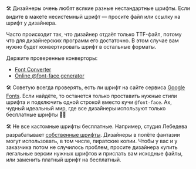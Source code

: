 🛠 Дизайнеры очень любят всякие разные нестандартные шрифты. Если видите в макете несистемный шрифт — просите файл или ссылку на шрифт у дизайнера.

Часто происходит так, что дизайнер отдаёт только TTF-файл, потому что для дизайнерских программ его достаточно. В этом случае вам нужно будет конвертировать шрифт в остальные форматы.

Держите проверенные конверторы:

- [Font Converter](https://www.font-converter.net/)
- [Online @font-face generator](https://transfonter.org/)

🛠 Советую всегда проверять, есть ли шрифт на сайте сервиса [Google Fonts](https://fonts.google.com/). Если найдёте, то останется только проставить нужные стили шрифта и подключить одной строкой вместо кучи `@font-face`. Ах, чудный идеальный мир, где все дизайнеры используют только бесплатные шрифты 🧚‍♀️

🛠 Не все кастомные шрифты бесплатные. Например, студия Лебедева разрабатывает [собственные шрифты](https://store.artlebedev.ru/type/). Дизайнеры в полёте фантазии могут использовать, в том числе, пиратские копии. Чтобы у вас и у заказчика потом не случилось проблем, просите дизайнера купить легальные версии нужных шрифтов и прислать вам исходные файлы, или заменить платный шрифт на бесплатный.
